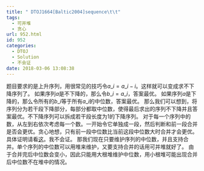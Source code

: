 ```yaml
---
title: " DTOJ1664[Baltic2004]sequence\t\t"
tags:
  - 可并堆
  - 贪心
url: 952.html
id: 952
categories:
  - DTOJ
  - Solution
  - 不会证
date: 2018-03-06 13:08:38
---
```


题目要求的是上升序列，用很常见的技巧令$a\_i=a\_i-i$。这样就可以变成求不下降序列了。 如果序列$a$是不下降的，那么令$b\_i=a\_i$，答案最优。 如果序列$a$是下降的，那么令所有的$b\_i$等于所有$a\_i$的中位数，答案最优。 那么我们可以想到，将序列分为若干段下降部分，每部分都取中位数，使得最后求出的序列不下降并且答案最优。不下降序列可以拆成若干段长度为$1$的下降序列。 对于每一个序列中的数，从左到右依次考虑每一个数。一开始令它单独成一段，然后判断和前一段合并是否会更优。贪心地想，只有前一段中位数比当前这段中位数大时合并才会更优。 具体证明请看[这](https://wenku.baidu.com/view/20e9ff18964bcf84b9d57ba1.html)。我不会证。 那我们现在只要维护序列的中位数，并且支持合并。单个序列的中位数可以用堆来维护，又要支持合并的话用可并堆就好了。 由于合并完后中位数会变小，因此只能用大根堆维护中位数，用小根堆可能出现合并后中位数不在堆中的情况。